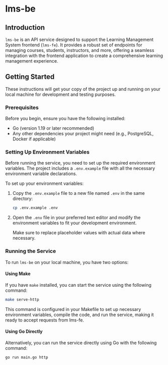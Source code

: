 # lms-be

## Introduction

`lms-be` is an API service designed to support the Learning Management System frontend (`lms-fe`). It provides a robust set of endpoints for managing courses, students, instructors, and more, offering a seamless integration with the frontend application to create a comprehensive learning management experience.

## Getting Started

These instructions will get your copy of the project up and running on your local machine for development and testing purposes.

### Prerequisites

Before you begin, ensure you have the following installed:
- Go (version 1.19 or later recommended)
- Any other dependencies your project might need (e.g., PostgreSQL, Docker if applicable)

### Setting Up Environment Variables

Before running the service, you need to set up the required environment variables. The project includes a `.env.example` file with all the necessary environment variable declarations.

To set up your environment variables:

1. Copy the `.env.example` file to a new file named `.env` in the same directory:

    ```bash
    cp .env.example .env
    ```

2. Open the `.env` file in your preferred text editor and modify the environment variables to fit your development environment.

    Make sure to replace placeholder values with actual data where necessary.

### Running the Service

To run `lms-be` on your local machine, you have two options:

#### Using Make

If you have `make` installed, you can start the service using the following command:

```bash
make serve-http
```

This command is configured in your Makefile to set up necessary environment variables, compile the code, and run the service, making it ready to accept requests from lms-fe.

#### Using Go Directly
Alternatively, you can run the service directly using Go with the following command:
```bash
go run main.go http
```